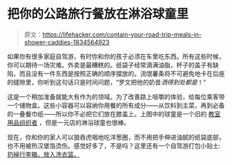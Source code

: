 # 把你的公路旅行餐放在淋浴球童里

> 原文：<https://lifehacker.com/contain-your-road-trip-meals-in-shower-caddies-1834564923>

如果你有很多家庭自驾游，有时你和你的孩子必须在车里吃东西。所有这些时候，你可以期待一场灾难。外卖是最糟糕的。纸袋子经常滴满油脂，杯子的盖子有缺陷，而且没有一件东西是按照正确的顺序摆放的。流氓薯条将不可避免地卡在后座的缝隙里，你听到这句话只是时间问题，“罗文把他的奶昔*洒得到处都是*！”



这是一个稍加准备就能大有作为的领域。为了改善路上咀嚼的体验，给每位乘客带一个储物盒。这些小容器可以容纳你用餐的所有成分——从饮料到主菜，再到必备的一叠餐巾纸——所以你不必把它们放在膝盖上。上图中的球童是一个旧的 [教室用品组织者](https://www.lakeshorelearning.com/products/ca/s/TT305X/?utm_source=google&utm_medium=ppc&utm_campaign=PLA&CATARGETID=520011010000099586&CADevice=c&gclid=EAIaIQobChMI0NmCgeOH4gIVQ9bACh3TWgBuEAQYBCABEgIYFPD_BwE) ，但是一元店的淋浴球童也很棒。

现在，你和你的家人可以狼吞虎咽地吃洋葱圈，而不用把手伸进油腻的纸袋底部，也不用被热汉堡箔烫伤。感觉好多了，不是吗？这里还有一个自驾游打包小贴士: [扔掉行李箱，放入洗衣篮。](https://offspring.lifehacker.com/pack-your-stuff-in-laundry-baskets-for-your-family-road-1825689097?_ga=2.1071729.171784206.1557094295-1940201396.1552611778)